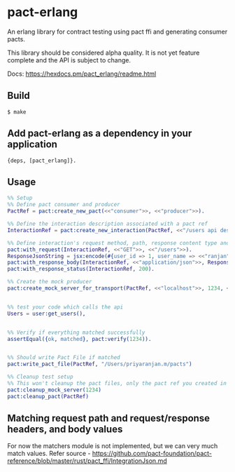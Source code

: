 pact-erlang
=====

An erlang library for contract testing using pact ffi and generating consumer pacts.

This library should be considered alpha quality. It is not yet feature complete and the API is subject to change.

Docs: https://hexdocs.pm/pact_erlang/readme.html

Build
-----

    $ make


Add pact-erlang as a dependency in your application
---------------------------------------------------
```
{deps, [pact_erlang]}.
```

Usage
-----


```erlang
%% Setup
%% Define pact consumer and producer
PactRef = pact:create_new_pact(<<"consumer">>, <<"producer">>).

%% Define the interaction description associated with a pact ref
InteractionRef = pact:create_new_interaction(PactRef, <<"/users api desc">>).

%% Define interaction's request method, path, response content type and body as well as response code
pact:with_request(InteractionRef, <<"GET">>, <<"/users">>).
ResponseJsonString = jsx:encode(#{user_id => 1, user_name => <<"ranjan">>, age => 26}).
pact:with_response_body(InteractionRef, <<"application/json">>, ResponseJsonString).
pact:with_response_status(InteractionRef, 200).

%% Create the mock producer
pact:create_mock_server_for_transport(PactRef, <<"localhost">>, 1234, <<"http">>).


%% test your code which calls the api
Users = user:get_users(),


%% Verify if everything matched successfully
assertEqual({ok, matched}, pact:verify(1234)).


%% Should write Pact File if matched
pact:write_pact_file(PactRef, "/Users/priyaranjan.m/pacts")

%% Cleanup test setup
%% This won't cleanup the pact files, only the pact ref you created in the test setup
pact:cleanup_mock_server(1234)
pact:cleanup_pact(PactRef)
```
Matching request path and request/response headers, and body values
-----

For now the matchers module is not implemented, but we can very much match values.
Refer source - https://github.com/pact-foundation/pact-reference/blob/master/rust/pact_ffi/IntegrationJson.md
